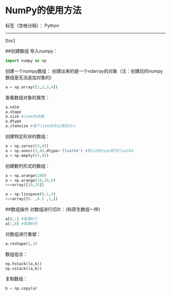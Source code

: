 ﻿# NumPy的使用方法

标签（空格分隔）： Python

---
[toc]

##创建数组
导入numpy：
```python
import numpy as np
```
创建一个numpy数组：
创建出来的是一个ndarray的对象（注：创建后的numpy数组是无法追加对象的）
```python
a = np.array([1,2,3,4])
```
查看数组对象的属性：
```python
a.ndim
a.shape
a.size #item的总数
a.dtype
a.itemsize #每个item实际占用的大小
```
创建特定形状的数组：
```python
a = np.zeros((3,4))
a = np.ones((3,4),dtype='float64') #默认的dtype即为float64
a = np.empty((3,4))
```
创建数列形式的数组：
```python
a = np.arange(100)
a = np.arange(10,20,5)
>>>array([10,15])
```
```python
a = np.linspace(0,1,3)
>>>array([0. ,0.5 ,1,])
```

##数组操作
对数组进行切片：(和原生数组一样)
```python
a[0,:] #取第0行
a[:,0] #取第0列
```
对数组进行重塑：
```python
a.reshape(2,2)
```
数组组合：
```python
np.hstack((a,b))
np.vstack((a,b))
```

复制数组：
```python
b = np.copy(a)
```
